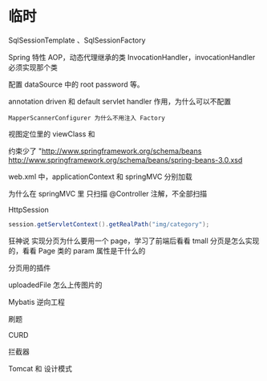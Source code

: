 # 临时

SqlSessionTemplate 、SqlSessionFactory

Spring 特性 AOP，动态代理继承的类 InvocationHandler，invocationHandler 必须实现那个类

<properties> 配置 dataSource 中的 root password 等。

annotation driven 和 default servlet handler 作用，为什么可以不配置

``` 
MapperScannerConfigurer 为什么不用注入 Factory
```

视图定位里的 viewClass 和

约束少了 "http://www.springframework.org/schema/beans http://www.springframework.org/schema/beans/spring-beans-3.0.xsd

web.xml 中，applicationContext 和 springMVC 分别加载

为什么在 springMVC 里 只扫描 @Controller 注解，不全部扫描

HttpSession

```java
session.getServletContext().getRealPath("img/category");
```

狂神说 实现分页为什么要用一个 page，学习了前端后看看 tmall 分页是怎么实现的，看看 Page 类的  param 属性是干什么的

分页用的插件

uploadedFile 怎么上传图片的

Mybatis 逆向工程

刷题

CURD

拦截器

Tomcat 和 设计模式